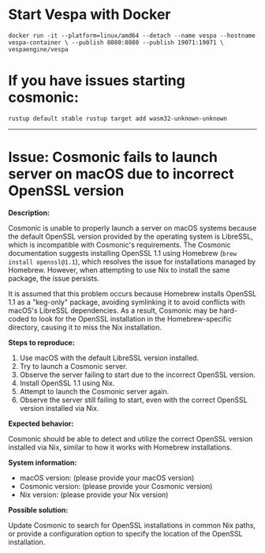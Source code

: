 # Start Vespa with Docker
`docker run -it --platform=linux/amd64 --detach --name vespa --hostname vespa-container \
  --publish 8080:8080 --publish 19071:19071 \
  vespaengine/vespa`

# If you have issues starting cosmonic:
`rustup default stable
rustup target add wasm32-unknown-unknown`

-----------------------------------------

# Issue: Cosmonic fails to launch server on macOS due to incorrect OpenSSL version

**Description:**

Cosmonic is unable to properly launch a server on macOS systems because the default OpenSSL version provided by the operating system is LibreSSL, which is incompatible with Cosmonic's requirements. The Cosmonic documentation suggests installing OpenSSL 1.1 using Homebrew (`brew install openssl@1.1`), which resolves the issue for installations managed by Homebrew. However, when attempting to use Nix to install the same package, the issue persists.

It is assumed that this problem occurs because Homebrew installs OpenSSL 1.1 as a "keg-only" package, avoiding symlinking it to avoid conflicts with macOS's LibreSSL dependencies. As a result, Cosmonic may be hard-coded to look for the OpenSSL installation in the Homebrew-specific directory, causing it to miss the Nix installation.

**Steps to reproduce:**

1. Use macOS with the default LibreSSL version installed.
2. Try to launch a Cosmonic server.
3. Observe the server failing to start due to the incorrect OpenSSL version.
4. Install OpenSSL 1.1 using Nix.
5. Attempt to launch the Cosmonic server again.
6. Observe the server still failing to start, even with the correct OpenSSL version installed via Nix.

**Expected behavior:**

Cosmonic should be able to detect and utilize the correct OpenSSL version installed via Nix, similar to how it works with Homebrew installations.

**System information:**

- macOS version: (please provide your macOS version)
- Cosmonic version: (please provide your Cosmonic version)
- Nix version: (please provide your Nix version)

**Possible solution:**

Update Cosmonic to search for OpenSSL installations in common Nix paths, or provide a configuration option to specify the location of the OpenSSL installation.
